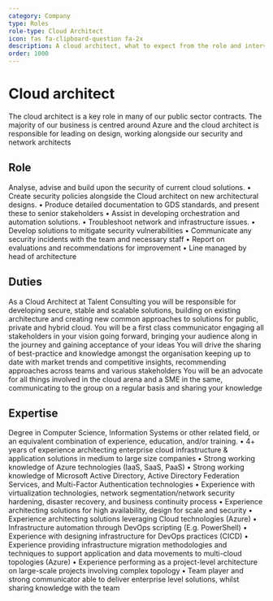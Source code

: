 ```yaml
---
category: Company
type: Roles
role-type: Cloud Architect
icon: fas fa-clipboard-question fa-2x
description: A cloud architect, what to expect from the role and interview
order: 1000
---
```


# Cloud architect

The cloud architect is a key role in many of our public sector contracts. The majority of our business is centred around Azure and the cloud architect is 
responsible for leading on design, working alongside our security and network architects

## Role

Analyse, advise and build upon the security of current cloud solutions.
• Create security policies alongside the Cloud architect on new architectural designs.
• Produce detailed documentation to GDS standards, and present these to senior stakeholders
• Assist in developing orchestration and automation solutions.
• Troubleshoot network and infrastructure issues.
• Develop solutions to mitigate security vulnerabilities
• Communicate any security incidents with the team and necessary staff
• Report on evaluations and recommendations for improvement
• Line managed by head of architecture

## Duties

As a Cloud Architect at Talent Consulting you will be responsible for developing secure, stable and scalable solutions, building on existing architecture and creating new common approaches to solutions for public, private and hybrid cloud.
You will be a first class communicator engaging all stakeholders in your vision going forward, bringing your audience along in the journey and gaining acceptance of your ideas
You will drive the sharing of best-practice and knowledge amongst the organisation keeping up to date with market trends and competitive insights, recommending approaches across teams and various stakeholders
You will be an advocate for all things involved in the cloud arena and a SME in the same, communicating to the group on a regular basis and sharing your knowledge

## Expertise

Degree in Computer Science, Information Systems or other related field, or an equivalent combination of experience, education, and/or training.
• 4+ years of experience architecting enterprise cloud infrastructure & application solutions in medium to large size companies
• Strong working knowledge of Azure technologies (IaaS, SaaS, PaaS)
• Strong working knowledge of Microsoft Active Directory, Active Directory Federation
Services, and Multi-Factor Authentication technologies
• Experience with virtualization technologies, network segmentation/network security
hardening, disaster recovery, and business continuity process
• Experience architecting solutions for high availability, design for scale and security
• Experience architecting solutions leveraging Cloud technologies (Azure)
• Infrastructure automation through DevOps scripting (E.g. PowerShell)
• Experience with designing infrastructure for DevOps practices (CICD)
• Experience providing infrastructure migration methodologies and techniques to support
application and data movements to multi-cloud topologies (Azure)
• Experience performing as a project-level architecture on large-scale projects involving
complex topology
• Team player and strong communicator able to deliver enterprise level solutions, whilst
sharing knowledge with the team